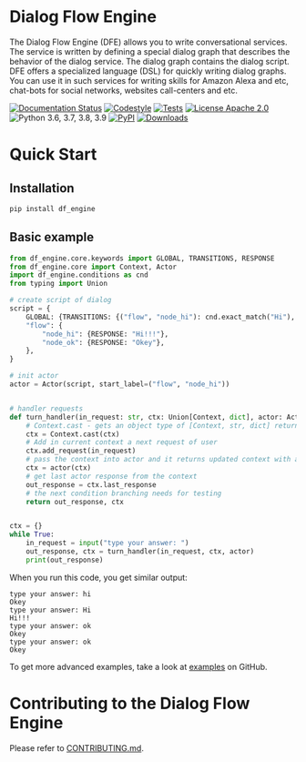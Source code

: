 
# Dialog Flow Engine

The Dialog Flow Engine (DFE) allows you to write conversational services. The service is written by defining a special dialog graph that describes the behavior of the dialog service. The dialog graph contains the dialog script. DFE offers a specialized language (DSL) for quickly writing dialog graphs. You can use it in such services for writing skills for Amazon Alexa and etc, chat-bots for social networks, websites call-centers and etc. 

[![Documentation Status](https://readthedocs.org/projects/dialog-flow-engine/badge/?version=latest)](https://readthedocs.org/projects/dialog-flow-engine/badge/?version=latest)
[![Codestyle](../../workflows/codestyle/badge.svg)](../../actions)
[![Tests](../../workflows/test_coverage/badge.svg)](../../actions)
[![License Apache 2.0](https://img.shields.io/badge/license-Apache%202.0-blue.svg)](LICENSE)
![Python 3.6, 3.7, 3.8, 3.9](https://img.shields.io/badge/python-3.6%20%7C%203.7%20%7C%203.8%20%7C%203.9-green.svg)
[![PyPI](https://img.shields.io/pypi/v/df_engine)](https://pypi.org/project/df_engine/)
[![Downloads](https://pepy.tech/badge/df_engine)](https://pepy.tech/project/df_engine)

# Quick Start
## Installation
```bash
pip install df_engine
```

## Basic example
```python
from df_engine.core.keywords import GLOBAL, TRANSITIONS, RESPONSE
from df_engine.core import Context, Actor
import df_engine.conditions as cnd
from typing import Union

# create script of dialog
script = {
    GLOBAL: {TRANSITIONS: {("flow", "node_hi"): cnd.exact_match("Hi"), ("flow", "node_ok"): cnd.true()}},
    "flow": {
        "node_hi": {RESPONSE: "Hi!!!"},
        "node_ok": {RESPONSE: "Okey"},
    },
}

# init actor
actor = Actor(script, start_label=("flow", "node_hi"))


# handler requests
def turn_handler(in_request: str, ctx: Union[Context, dict], actor: Actor):
    # Context.cast - gets an object type of [Context, str, dict] returns an object type of Context
    ctx = Context.cast(ctx)
    # Add in current context a next request of user
    ctx.add_request(in_request)
    # pass the context into actor and it returns updated context with actor response
    ctx = actor(ctx)
    # get last actor response from the context
    out_response = ctx.last_response
    # the next condition branching needs for testing
    return out_response, ctx


ctx = {}
while True:
    in_request = input("type your answer: ")
    out_response, ctx = turn_handler(in_request, ctx, actor)
    print(out_response)

```
When you run this code, you get similar output:
```
type your answer: hi
Okey
type your answer: Hi
Hi!!!
type your answer: ok
Okey
type your answer: ok
Okey

```

To get more advanced examples, take a look at [examples](examples) on GitHub.

# Contributing to the Dialog Flow Engine

Please refer to [CONTRIBUTING.md](CONTRIBUTING.md).
